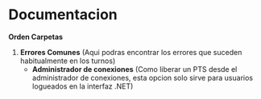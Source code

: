 # Documentacion 

__Orden Carpetas__
1. __Errores Comunes__ (Aqui podras encontrar los errores que suceden habitualmente en los turnos)
    -  __Administrador de conexiones__ (Como liberar un PTS desde el administrador de conexiones, esta opcion solo sirve para usuarios logueados en la interfaz .NET)
